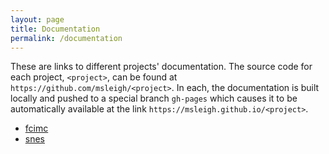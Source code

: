 ```yaml
---
layout: page
title: Documentation
permalink: /documentation
---
```


These are links to different projects' documentation. The source code for each project, `<project>`, can be found at `https://github.com/msleigh/<project>`. In each, the documentation is built locally and pushed to a special branch `gh-pages` which causes it to be automatically available at the link `https://msleigh.github.io/<project>`.

- [fcimc](https://msleigh.github.io/fcimc)
- [snes](https://msleigh.github.io/snes)
